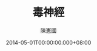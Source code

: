 ---
issue: 68
title: 毒神經
author: 陳憲國
date: 2014-05-01T00:00:00.000+08:00
topic: 新知
difficulty: 2
wikidata: Q98095410
wikidata_link: https://www.wikidata.org/wiki/Q98095410
---